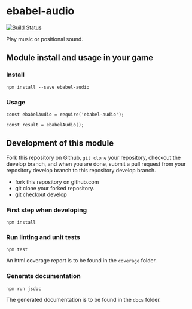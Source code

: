# ebabel-audio
[![Build Status](https://travis-ci.org/dgapitts/ebabel-audio.svg?branch=master)](https://travis-ci.org/dgapitts/ebabel-audio)

Play music or positional sound.

## Module install and usage in your game

### Install
```
npm install --save ebabel-audio
```

### Usage
```
const ebabelAudio = require('ebabel-audio');

const result = ebabelAudio();
```

## Development of this module
Fork this repository on Github, `git clone` your repository, checkout the develop branch, and when you are done, submit a pull request from your repository develop branch to this repository develop branch.

* fork this repository on github.com
* git clone your forked repository.
* git checkout develop

### First step when developing
```
npm install
```

### Run linting and unit tests
```
npm test
```

An html coverage report is to be found in the `coverage` folder.

### Generate documentation
```
npm run jsdoc
```

The generated documentation is to be found in the `docs` folder.
